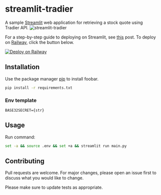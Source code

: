 # streamlit-tradier

A sample [Streamlit](https://streamlit.io/) web application for retrieving a stock quote using Tradier API.
![streamlit-tradier](./streamlit-tradier.png)

For a step-by-step guide to deploying on Streamlit, see [this](https://alphasec.io/build-an-interactive-python-web-app-with-streamlit/) post. To deploy on [Railway](https://railway.app/?referralCode=alphasec), click the button below.

[![Deploy on Railway](https://railway.app/button.svg)](https://railway.app/new/template/3D37W6?referralCode=alphasec)


## Installation

Use the package manager [pip](https://pip.pypa.io/en/stable/) to install foobar.

```bash
pip install -r requirements.txt
```

### Env template

```
BASE32SECRET={str}
```

## Usage

Run command:

```bash
set -a && source .env && set +a && streamlit run main.py
```

## Contributing

Pull requests are welcome. For major changes, please open an issue first
to discuss what you would like to change.

Please make sure to update tests as appropriate.
